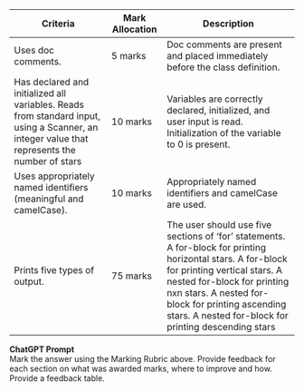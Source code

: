 
| Criteria                                                                                                                                     | Mark Allocation | Description                                                                                                                                                                                                                                                                             |
|----------------------------------------------------------------------------------------------------------------------------------------------|-----------------|-----------------------------------------------------------------------------------------------------------------------------------------------------------------------------------------------------------------------------------------------------------------------------------------|
| Uses doc comments.                                                                                                                           | 5 marks         | Doc comments are present and placed immediately before the class definition.                                                                                                                                                                                                            |
| Has declared and initialized all variables. Reads from standard input, using a Scanner, an integer value that represents the number of stars | 10 marks        | Variables are correctly declared, initialized, and user input is read. Initialization of the variable to 0 is present.                                                                                                                                                                  |
| Uses appropriately  named identifiers (meaningful and camelCase).                                                                            | 10 marks        | Appropriately named identifiers and camelCase are used.                                                                                                                                                                                                                                 |
| Prints five types of output.                                                                                                                 | 75 marks        | The user should use five sections of ‘for’ statements. A for-block for printing horizontal stars. A for-block for printing vertical stars. A nested for-block for printing nxn stars. A nested for-block for printing ascending stars. A nested for-block for printing descending stars |

**ChatGPT Prompt**  
Mark the answer using the Marking Rubric above. Provide feedback for each section on what was awarded marks, where to improve and how. Provide a feedback table.